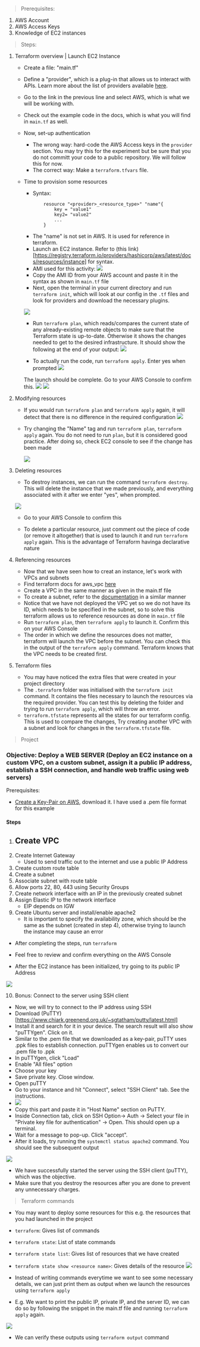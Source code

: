 > Prerequisites:
1. AWS Account
2. AWS Access Keys
3. Knowledge of EC2 instances

> Steps:
1. Terraform overview | Launch EC2 Instance 
    - Create a file: "main.tf"
    - Define a "provider", which is a plug-in that allows us to interact with APIs. Learn more about the list of providers available [here](https://registry.terraform.io/browse/providers).
    - Go to the link in the previous line and select AWS, which is what we will be working with.
    - Check out the example code in the docs, which is what you will find in `main.tf` as well.
    - Now, set-up authentication
        - The wrong way: hard-code the AWS Access keys in the `provider` section. You may try this for the experiment but be sure that you do not committ your code to a public repository. We will follow this for now.
        - The correct way: Make a `terraform.tfvars` file.
    - Time to provision some resources
        - Syntax:
            ```
                resource "<provider>_<resource_type>" "name"{
                    key = "value1"
                    key2= "value2"
                    ...
                }
            ```
        - The "name" is not set in AWS. It is used for reference in terraform.
        - Launch an EC2 instance. Refer to (this link)[https://registry.terraform.io/providers/hashicorp/aws/latest/docs/resources/instance] for syntax.
        - AMI used for this activity: ![](2022-03-09-18-26-23.png)
        - Copy the AMI ID from your AWS account and paste it in the syntax as shown in `main.tf` file
        - Next, open the terminal in your current directory and run `terraform init`, which will look at our config in the `.tf` files and look for providers and download the necessary plugins.

        ![](2022-03-09-18-42-08.png)

        - Run `terraform plan`, which reads/compares the current state of any already-existing remote objects to make sure that the Terraform state is up-to-date. Otherwise it shows the changes needed to get to the desired infrastructure. It should show the following at the end of your output:
        ![](2022-03-09-18-52-22.png)

        - To actually run the code, run `terraform apply`. Enter yes when prompted
        ![](2022-03-09-18-54-24.png)

        The launch should be complete. Go to your AWS Console to confirm this.
        ![](2022-03-09-18-55-19.png)
        ![](2022-03-09-18-55-39.png)

        
2. Modifying resources
    -  If you would run `terraform plan` and `terraform apply` again, it will detect that there is no difference in the required configuration
        ![](2022-03-10-10-37-53.png)

    - Try changing the "Name" tag and run `terraform plan`,  `terraform apply` again. You do not need to run `plan`, but it is considered good practice. After doing so, check EC2 console to see if the change has been made

        ![](2022-03-10-10-43-55.png)

3. Deleting resources
    - To destroy instances, we can run the command `terraform destroy`. This will delete the instance that we made previously, and everything associated with it after we enter "yes", when prompted.

    ![](2022-03-10-11-40-08.png)

    - Go to your AWS Console to confirm this

    - To delete a particular resource, just comment out the piece of code (or remove it altogether) that is used to launch it and run `terraform apply` again. This is the advantage of Terraform havinga declarative nature

4. Referencing resources
    - Now that we have seen how to creat an instance, let's work with VPCs and subnets
    - Find terraform docs for aws_vpc [here](https://registry.terraform.io/providers/hashicorp/aws/latest/docs/resources/vpc)
    - Create a VPC in the same manner as given in the main.tf file 
    - To create a subnet, refer to the [documentation](https://registry.terraform.io/providers/hashicorp/aws/latest/docs/resources/subnet) in a similar manner
    - Notice that we have not deployed the VPC yet so we do not have its ID, which needs to be specified in the subnet, so to solve this terraform allows us to reference resources as done in `main.tf` file
    - Run `terraform plan`, then `terraform apply` to launch it. Confirm this on your AWS Console
    - The order in which we define the resources does not matter, terraform will launch the VPC before the subnet. You can check this in the output of the `terraform apply` command. Terraform knows that the VPC needs to be created first.

5. Terraform files
    - You may have noticed the extra files that were created in your project directory
    - The `.terraform` folder was initialised with the `terraform init` command. It contains the files necessary to launch the resources via the required provider. You can test this by deleting the folder and trying to run `terraform apply`, which will throw an error.
    - `terraform.tfstate` represents all the states for our terraform config. This is used to compare the changes, Try creating another VPC with a subnet and look for changes in the `terraform.tfstate` file.


> Project

### Objective: Deploy a WEB SERVER (Deploy an EC2 instance on a custom VPC, on a custom subnet, assign it a public IP address, establish a SSH connection, and handle web traffic using web servers)


Prerequisites:
- [Create a Key-Pair on AWS](https://us-east-1.console.aws.amazon.com/ec2/v2/home?region=us-east-1#KeyPairs:), download it. I have used a .pem file format for this example

#### Steps

1. Create VPC
    - 
2. Create Internet Gateway
    - Used to send traffic out to the internet and use a public IP Address
3. Create custom route table
4. Create a subnet
5. Associate subnet with route table
6. Allow ports 22, 80, 443 using Security Groups
7. Create network interface with an IP in the previously created subnet
8. Assign Elastic IP to the network interface
    - EIP depends on IGW
9. Create Ubuntu server and install/enable apache2
    - It is important to specify the availability zone, which should be the same as the subnet (created in step 4), otherwise trying to launch the instance may cause an error

- After completing the steps, run `terraform`

- Feel free to review and confirm everything on the AWS Console
- After the EC2 instance has been initialized, try going to its public IP Address

![](2022-03-11-12-06-28.png)

10. Bonus: Connect to the server using SSH client

- Now, we will try to connect to the IP address using SSH
- Download (PuTTY)[https://www.chiark.greenend.org.uk/~sgtatham/putty/latest.html]
- Install it and search for it in your device. The search result will also show "puTTYgen". Click on it.
- Similar to the .pem file that we downloaded as a key-pair, puTTY uses .ppk files to establish connection. puTTYgen enables us to convert our .pem file to .ppk
- In puTTYgen, click "Load"
- Enable "All files" option
- Choose your key
- Save private key. Close window.
- Open puTTY
- Go to your instance and hit "Connect", select "SSH Client" tab. See the instructions.
- ![](2022-03-11-12-08-56.png)
- Copy this part and paste it in "Host Name" section on PuTTY.
- Inside Connection tab, click on SSH Option-> Auth -> Select your file in "Private key file for authentication" -> Open. This should open up a terminal.
- Wait for a message to pop-up. Click "accept".
- After it loads, try running the `systemctl status apache2` command. You should see the subsequent output

![](2022-03-11-12-14-28.png)

- We have successfully started the server using the SSH client (puTTY), which was the objective.
- Make sure that you destroy the resources after you are done to prevent any unnecessary charges.


> Terraform commands
- You may want to deploy some resources for this e.g. the resources that you had launched in the project
- `terraform`: Gives list of commands
- `terraform state`: List of state commands
- `terraform state list`: Gives list of resources that we have created
- `terraform state show <resource name>`: Gives details of the resource
![](2022-03-11-12-42-36.png)

- Instead of writing commands everytime we want to see some necessary details, we can just print them as output when we launch the resources using `terraform apply`
- E.g. We want to print the public IP, private IP, and the server ID, we can do so by following the snippet in the main.tf file and running `terraform apply` again.

![](2022-03-11-13-08-48.png)

- We can verify these outputs using `terraform output` command